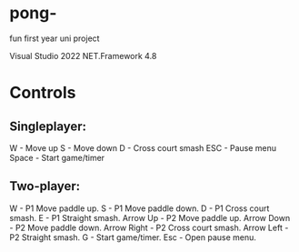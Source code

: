 # pong-
fun first year uni project

Visual Studio 2022
NET.Framework 4.8

# Controls

## Singleplayer:

W - Move up
S - Move down
D - Cross court smash
ESC - Pause menu
Space - Start game/timer


## Two-player:

W - P1 Move paddle up.
S - P1 Move paddle down.
D - P1 Cross court smash.
E - P1 Straight smash.
Arrow Up - P2 Move paddle up.
Arrow Down - P2 Move paddle down.
Arrow Right - P2 Cross court smash.
Arrow Left - P2 Straight smash.
G - Start game/timer.
Esc - Open pause menu.
